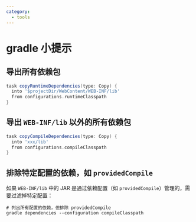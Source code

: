 ```yaml
---
category:
  - tools
---
```


# gradle 小提示

## 导出所有依赖包

```groovy
task copyRuntimeDependencies(type: Copy) {
  into '$projectDir/WebContent/WEB-INF/lib'
  from configurations.runtimeClasspath
}
```

## 导出 `WEB-INF/lib` 以外的所有依赖包

```groovy
task copyCompileDependencies(type: Copy) {
  into 'xxx/lib'
  from configurations.compileClasspath
}
```

## 排除特定配置的依赖，如 `providedCompile`

如果 `WEB-INF/lib` 中的 JAR 是通过依赖配置（如 `providedCompile`）管理的，需要过滤掉特定配置：

```shell
# 列出所有配置的依赖，但排除 providedCompile
gradle dependencies --configuration compileClasspath
```
